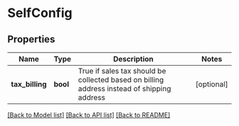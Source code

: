 # SelfConfig

## Properties
Name | Type | Description | Notes
------------ | ------------- | ------------- | -------------
**tax_billing** | **bool** | True if sales tax should be collected based on billing address instead of shipping address | [optional] 

[[Back to Model list]](../README.md#documentation-for-models) [[Back to API list]](../README.md#documentation-for-api-endpoints) [[Back to README]](../README.md)


